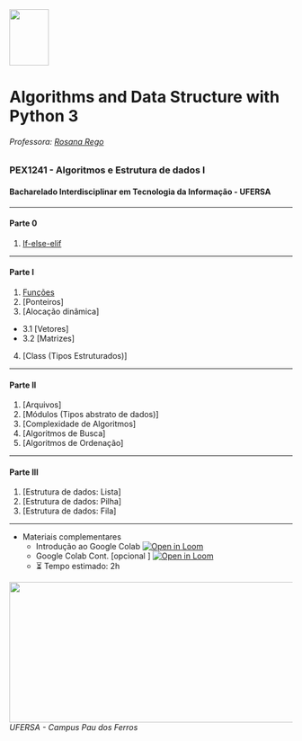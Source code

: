 <div>

  <img src="https://github.com/roscibely/algorithms-and-data-structure/blob/main/Ufersa.png" width="70" height="100">
</div>

# Algorithms and Data Structure with Python 3
###### Professora: [Rosana Rego](https://github.com/roscibely)

### PEX1241 - Algoritmos e Estrutura de dados I
#### Bacharelado Interdisciplinar em Tecnologia da Informação - UFERSA

---
#### Parte 0 
1. [If-else-elif](https://github.com/roscibely/data-structure-with-python/tree/develop/condicional)
---

#### Parte I 
1. [Funções](https://github.com/roscibely/data-structure-with-python/tree/main/functions)
2. [Ponteiros]
3. [Alocação dinâmica]
  - 3.1 [Vetores]
  - 3.2 [Matrizes]
4. [Class (Tipos Estruturados)]

---
#### Parte II

  1. [Arquivos]
  2. [Módulos (Tipos abstrato de dados)]
  3. [Complexidade de Algoritmos]
  4. [Algoritmos de Busca]
  5. [Algoritmos de Ordenação]
---
#### Parte III

  1. [Estrutura de dados: Lista]
  2. [Estrutura de dados: Pilha]
  3. [Estrutura de dados: Fila]
---  

- Materiais complementares
    - Introdução ao Google Colab [![Open in Loom](https://img.shields.io/badge/-Video-83DA77?style=flat-square&logo=loom)](https://www.loom.com/share/8a4f0d34b3cb4d9ea04b6dcf0b3d1aca)
    - Google Colab Cont. [opcional ] [![Open in Loom](https://img.shields.io/badge/-Video-83DA77?style=flat-square&logo=loom)](https://www.loom.com/share/d96cb0af7d9c4416bfe8145c93248a11)
    - :hourglass_flowing_sand: Tempo estimado: 2h


<div>
  <img src="https://github.com/roscibely/algorithms-and-data-structure/blob/develop/ufersa.jpg" width="700" height="250">
</div>
<i>UFERSA - Campus Pau dos Ferros</i>
